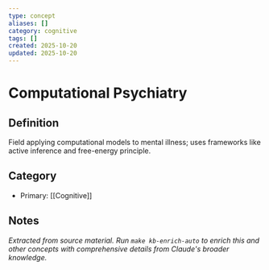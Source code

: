 ```yaml
---
type: concept
aliases: []
category: cognitive
tags: []
created: 2025-10-20
updated: 2025-10-20
---
```


# Computational Psychiatry

## Definition

Field applying computational models to mental illness; uses frameworks like active inference and free-energy principle.

## Category

- Primary: [[Cognitive]]

## Notes

*Extracted from source material. Run `make kb-enrich-auto` to enrich this and other concepts with comprehensive details from Claude's broader knowledge.*
